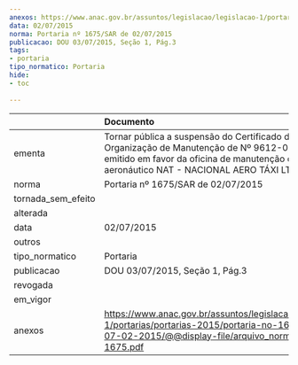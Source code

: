 ```yaml
---
anexos: https://www.anac.gov.br/assuntos/legislacao/legislacao-1/portarias/portarias-2015/portaria-no-1675-sar-de-07-02-2015/@@display-file/arquivo_norma/PA2015-1675.pdf
data: 02/07/2015
norma: Portaria nº 1675/SAR de 02/07/2015
publicacao: DOU 03/07/2015, Seção 1, Pág.3
tags:
- portaria
tipo_normatico: Portaria
hide: 
- toc 
 
---
```


|                    | Documento                                                                                                                                                                                  |
|:-------------------|:-------------------------------------------------------------------------------------------------------------------------------------------------------------------------------------------|
| ementa             | Tornar pública a suspensão do Certificado de Organização de Manutenção de Nº 9612-02/ANAC, emitido em favor da oficina de manutenção de produto aeronáutico NAT - NACIONAL AERO TÁXI LTDA. |
| norma              | Portaria nº 1675/SAR de 02/07/2015                                                                                                                                                         |
| tornada_sem_efeito |                                                                                                                                                                                            |
| alterada           |                                                                                                                                                                                            |
| data               | 02/07/2015                                                                                                                                                                                 |
| outros             |                                                                                                                                                                                            |
| tipo_normatico     | Portaria                                                                                                                                                                                   |
| publicacao         | DOU 03/07/2015, Seção 1, Pág.3                                                                                                                                                             |
| revogada           |                                                                                                                                                                                            |
| em_vigor           |                                                                                                                                                                                            |
| anexos             | https://www.anac.gov.br/assuntos/legislacao/legislacao-1/portarias/portarias-2015/portaria-no-1675-sar-de-07-02-2015/@@display-file/arquivo_norma/PA2015-1675.pdf                          |